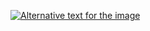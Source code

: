 [![Alternative text for the image](URL-of-the-thumbnail-image)](https://youtube.com/shorts/lPf9BRDmlc8?feature=shared)

